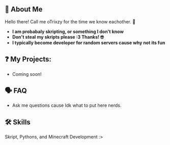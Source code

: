 ## 🚀 About Me

Hello there! Call me oTrixzy for the time we know eachother. 👋


- **I am probabaly skripting, or something I don't know**
- **Don't steal my skripts please :3 Thanks! 🤓**
- **I typically become developer for random servers cause why not its fun**


## ❓ My Projects:

- Coming soon!
## 🗣 FAQ

- Ask me questions cause Idk what to put here nerds.
## 🛠 Skills
Skript, Pythons, and Minecraft Development :>
